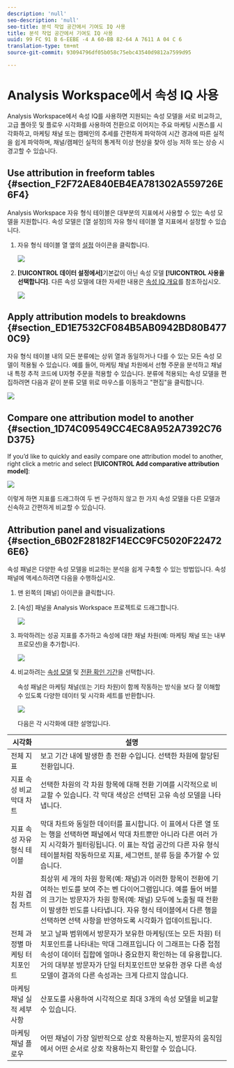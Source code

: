 ```yaml
---
description: 'null'
seo-description: 'null'
seo-title: 분석 작업 공간에서 기여도 IQ 사용
title: 분석 작업 공간에서 기여도 IQ 사용
uuid: 99 FC 91 B 6-EEBE -4 A 60-BB 82-64 A 7611 A 04 C 6
translation-type: tm+mt
source-git-commit: 93094796df05b058c75ebc43540d9812a7599d95

---
```



# Analysis Workspace에서 속성 IQ 사용

Analysis Workspace에서 속성 IQ를 사용하면 지원되는 속성 모델을 서로 비교하고, 고급 폴아웃 및 플로우 시각화를 사용하여 전환으로 이어지는 주요 마케팅 시퀀스를 시각화하고, 마케팅 채널 또는 캠페인의 추세를 간편하게 파악하여 시간 경과에 따른 실적을 쉽게 파악하며, 채널/캠페인 실적의 통계적 이상 현상을 찾아 성능 저하 또는 상승 시 경고할 수 있습니다.

## Use attribution in freeform tables {#section_F2F72AE840EB4EA781302A559726E6F4}

Analysis Workspace 자유 형식 테이블은 대부분의 지표에서 사용할 수 있는 속성 모델을 지원합니다. 속성 모델은 [열 설정]의 자유 형식 테이블 열 지표에서 설정할 수 있습니다.

1. 자유 형식 테이블 열 옆의 [설정](기어) 아이콘을 클릭합니다.

   ![](assets/Column_Settings.png)

1. **[!UICONTROL 데이터 설정에서]**&#x200B;기본값이 아닌 속성 모델 **[!UICONTROL 사용을 선택합니다]**. 다른 속성 모델에 대한 자세한 내용은 [속성 IQ 개요](../../../analyze/analysis-workspace/attribution-iq/attribution.md#section_4B9E7F83AE0B451A992397E55C3F5871)를 참조하십시오.

   ![](assets/Attribution_Model_Selection.png)

## Apply attribution models to breakdowns {#section_ED1E7532CF084B5AB0942BD80B4770C9}

자유 형식 테이블 내의 모든 분류에는 상위 열과 동일하거나 다를 수 있는 모든 속성 모델이 적용될 수 있습니다. 예를 들어, 마케팅 채널 차원에서 선형 주문을 분석하고 채널 내 특정 추적 코드에 U자형 주문을 적용할 수 있습니다. 분류에 적용되는 속성 모델을 편집하려면 다음과 같이 분류 모델 위로 마우스를 이동하고 "편집"을 클릭합니다.

![](assets/breakdown_settings.png)

## Compare one attribution model to another {#section_1D74C09549CC4EC8A952A7392C76D375}

If you’d like to quickly and easily compare one attribution model to another, right click a metric and select **[!UICONTROL Add comparative attribution model]**:

![](assets/Comparative_Attribution_Model.png)

이렇게 하면 지표를 드래그하여 두 번 구성하지 않고 한 가지 속성 모델을 다른 모델과 신속하고 간편하게 비교할 수 있습니다.

## Attribution panel and visualizations {#section_6B02F28182F14ECC9FC5020F224726E6}

속성 패널은 다양한 속성 모델을 비교하는 분석을 쉽게 구축할 수 있는 방법입니다. 속성 패널에 액세스하려면 다음을 수행하십시오.

1. 맨 왼쪽의 [패널] 아이콘을 클릭합니다.
1. [속성] 패널을 Analysis Workspace 프로젝트로 드래그합니다.

   ![](assets/Attribution_Panel_1.png)

1. 파악하려는 성공 지표를 추가하고 속성에 대한 채널 차원(예: 마케팅 채널 또는 내부 프로모션)을 추가합니다.

   ![](assets/attribution_panel2.png)

1. 비교하려는 [속성 모델](../../../analyze/analysis-workspace/attribution-iq/attribution.md) 및 [전환 확인 기간](../../../analyze/analysis-workspace/attribution-iq/attribution.md)을 선택합니다.

   속성 패널은 마케팅 채널(또는 기타 차원)이 함께 작동하는 방식을 보다 잘 이해할 수 있도록 다양한 데이터 및 시각화 세트를 반환합니다.

   ![](assets/attr_panel_vizs.png)

   다음은 각 시각화에 대한 설명입니다.

| 시각화 | 설명 |
|--- |--- |
| 전체 지표 | 보고 기간 내에 발생한 총 전환 수입니다. 선택한 차원에 할당된 전환입니다. |
| 지표 속성 비교 막대 차트 | 선택한 차원의 각 차원 항목에 대해 전환 기여를 시각적으로 비교할 수 있습니다. 각 막대 색상은 선택된 고유 속성 모델을 나타냅니다. |
| 지표 속성 자유 형식 테이블 | 막대 차트와 동일한 데이터를 표시합니다. 이 표에서 다른 열 또는 행을 선택하면 패널에서 막대 차트뿐만 아니라 다른 여러 가지 시각화가 필터링됩니다. 이 표는 작업 공간의 다른 자유 형식 테이블처럼 작동하므로 지표, 세그먼트, 분류 등을 추가할 수 있습니다. |
| 차원 겹침 차트 | 최상위 세 개의 차원 항목(예: 채널)과 이러한 항목이 전환에 기여하는 빈도를 보여 주는 벤 다이어그램입니다. 예를 들어 버블의 크기는 방문자가 차원 항목(예: 채널) 모두에 노출될 때 전환이 발생한 빈도를 나타냅니다. 자유 형식 테이블에서 다른 행을 선택하면 선택 사항을 반영하도록 시각화가 업데이트됩니다. |
| 전체 과정별 마케팅 터치포인트 | 보고 날짜 범위에서 방문자가 보유한 마케팅(또는 모든 차원) 터치포인트를 나타내는 막대 그래프입니다 이 그래프는 다중 접점 속성이 데이터 집합에 얼마나 중요한지 확인하는 데 유용합니다. 거의 대부분 방문자가 단일 터치포인트만 보유한 경우 다른 속성 모델이 결과의 다른 속성과는 크게 다르지 않습니다. |
| 마케팅 채널 실적 세부 사항 | 산포도를 사용하여 시각적으로 최대 3개의 속성 모델을 비교할 수 있습니다. |
| 마케팅 채널 플로우 | 어떤 채널이 가장 일반적으로 상호 작용하는지, 방문자의 움직임에서 어떤 순서로 상호 작용하는지 확인할 수 있습니다. |
